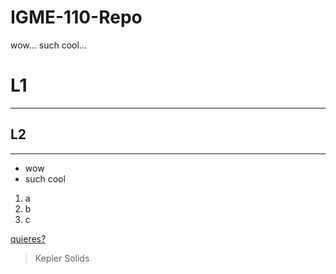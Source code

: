 # IGME-110-Repo
wow... such cool...

# L1
---
## L2
---
<ul>
  <li>wow</li>
  <li>such cool</li>
</ul>
<ol>
  <li>a</li>
  <li>b</li>
  <li>c</li>
</ol>

[quieres?](https://wiki.tockdom.com/wiki/Mario_Kart_Wii_Deluxe)

> Kepler Solids

